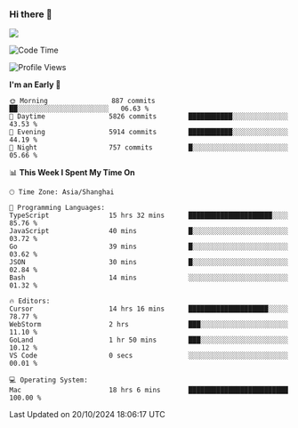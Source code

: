 ### Hi there 👋

<!--
**JJAYCHEN1e/jjaychen1e** is a ✨ _special_ ✨ repository because its `README.md` (this file) appears on your GitHub profile.

Here are some ideas to get you started:

- 🔭 I’m currently working on ...
- 🌱 I’m currently learning ...
- 👯 I’m looking to collaborate on ...
- 🤔 I’m looking for help with ...
- 💬 Ask me about ...
- 📫 How to reach me: ...
- 😄 Pronouns: ...
- ⚡ Fun fact: ...
-->

[![](https://github-readme-stats.vercel.app/api?username=jjaychen1e&show_icons=true)](https://github.com/jjaychen1e/github-readme-stats?count_private=true)

<!--START_SECTION:waka-->
![Code Time](http://img.shields.io/badge/Code%20Time-1%2C497%20hrs%2041%20mins-blue)

![Profile Views](http://img.shields.io/badge/Profile%20Views-5-blue)

**I'm an Early 🐤** 

```text
🌞 Morning                887 commits         ██░░░░░░░░░░░░░░░░░░░░░░░   06.63 % 
🌆 Daytime                5826 commits        ███████████░░░░░░░░░░░░░░   43.53 % 
🌃 Evening                5914 commits        ███████████░░░░░░░░░░░░░░   44.19 % 
🌙 Night                  757 commits         █░░░░░░░░░░░░░░░░░░░░░░░░   05.66 % 
```


📊 **This Week I Spent My Time On** 

```text
🕑︎ Time Zone: Asia/Shanghai

💬 Programming Languages: 
TypeScript               15 hrs 32 mins      █████████████████████░░░░   85.76 % 
JavaScript               40 mins             █░░░░░░░░░░░░░░░░░░░░░░░░   03.72 % 
Go                       39 mins             █░░░░░░░░░░░░░░░░░░░░░░░░   03.62 % 
JSON                     30 mins             █░░░░░░░░░░░░░░░░░░░░░░░░   02.84 % 
Bash                     14 mins             ░░░░░░░░░░░░░░░░░░░░░░░░░   01.32 % 

🔥 Editors: 
Cursor                   14 hrs 16 mins      ████████████████████░░░░░   78.77 % 
WebStorm                 2 hrs               ███░░░░░░░░░░░░░░░░░░░░░░   11.10 % 
GoLand                   1 hr 50 mins        ███░░░░░░░░░░░░░░░░░░░░░░   10.12 % 
VS Code                  0 secs              ░░░░░░░░░░░░░░░░░░░░░░░░░   00.01 % 

💻 Operating System: 
Mac                      18 hrs 6 mins       █████████████████████████   100.00 % 
```


 Last Updated on 20/10/2024 18:06:17 UTC
<!--END_SECTION:waka-->
